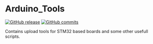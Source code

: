 # Arduino_Tools
[![GitHub release](https://img.shields.io/github/release/stm32duino/Arduino_Tools.svg)](https://github.com/stm32duino/Arduino_Tools/releases/latest)
[![GitHub commits](https://img.shields.io/github/commits-since/stm32duino/Arduino_Tools/2.2.4.svg)](https://github.com/stm32duino/Arduino_Tools/compare/2.2.4...master)

Contains upload tools for STM32 based boards and some other usefull scripts.

